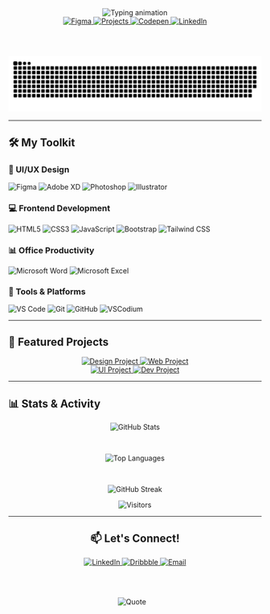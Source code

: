 <div align="center">
  <img src="https://readme-typing-svg.demolab.com?font=Fira+Code&weight=600&size=26&duration=4000&pause=1000&color=6D28D9&center=true&vCenter=true&width=500&lines=Hi+there+%F0%9F%91%8B;I'am;UI%2FUX+Designer+%26+Frontend+Dev;Let's+create+something+amazing!" alt="Typing animation" />
  
  <br/>
  
  <a href="https://www.figma.com/@yourusername" target="_blank">
    <img src="https://img.shields.io/badge/Figma-F24E1E?style=for-the-badge&logo=figma&logoColor=white" alt="Figma" />
  </a>
  <a href="https://github.com/yourusername?tab=repositories" target="_blank">
    <img src="https://img.shields.io/badge/My_Projects-6D28D9?style=for-the-badge&logo=github&logoColor=white" alt="Projects" />
  </a>
  <a href="https://codepen.io/yourusername" target="_blank">
    <img src="https://img.shields.io/badge/Codepen-000000?style=for-the-badge&logo=codepen&logoColor=white" alt="Codepen" />
  </a>
  <a href="https://linkedin.com/in/yourusername" target="_blank">
    <img src="https://img.shields.io/badge/LinkedIn-0077B5?style=for-the-badge&logo=linkedin&logoColor=white" alt="LinkedIn" />
  </a>
  
  <br/><br/>
  
<picture>
    <source media="(prefers-color-scheme: dark)" srcset="https://raw.githubusercontent.com/platane/platane/output/github-contribution-grid-snake-dark.svg">
    <source media="(prefers-color-scheme: light)" srcset="https://raw.githubusercontent.com/platane/platane/output/github-contribution-grid-snake.svg">
    <img alt="github contribution grid snake animation" src="https://raw.githubusercontent.com/platane/platane/output/github-contribution-grid-snake.svg">
  </picture>
</div>

---

## 🛠 My Toolkit

### 🎨 UI/UX Design
![Figma](https://img.shields.io/badge/Figma-F24E1E?style=for-the-badge&logo=figma&logoColor=white)
![Adobe XD](https://img.shields.io/badge/Adobe%20XD-470137?style=for-the-badge&logo=Adobe%20XD&logoColor=white)
![Photoshop](https://img.shields.io/badge/Adobe%20Photoshop-31A8FF?style=for-the-badge&logo=Adobe%20Photoshop&logoColor=white)
![Illustrator](https://img.shields.io/badge/Adobe%20Illustrator-FF9A00?style=for-the-badge&logo=Adobe%20Illustrator&logoColor=white)

### 💻 Frontend Development
![HTML5](https://img.shields.io/badge/HTML5-E34F26?style=for-the-badge&logo=html5&logoColor=white)
![CSS3](https://img.shields.io/badge/CSS3-1572B6?style=for-the-badge&logo=css3&logoColor=white)
![JavaScript](https://img.shields.io/badge/JavaScript-F7DF1E?style=for-the-badge&logo=javascript&logoColor=black)
![Bootstrap](https://img.shields.io/badge/Bootstrap-7952B3?style=for-the-badge&logo=bootstrap&logoColor=white)
![Tailwind CSS](https://img.shields.io/badge/Tailwind_CSS-38B2AC?style=for-the-badge&logo=tailwind-css&logoColor=white)

### 📊 Office Productivity
![Microsoft Word](https://img.shields.io/badge/Microsoft_Word-2B579A?style=for-the-badge&logo=microsoft-word&logoColor=white)
![Microsoft Excel](https://img.shields.io/badge/Microsoft_Excel-217346?style=for-the-badge&logo=microsoft-excel&logoColor=white)
### 🔧 Tools & Platforms
![VS Code](https://img.shields.io/badge/VS_Code-007ACC?style=for-the-badge&logo=visual-studio-code&logoColor=white)
![Git](https://img.shields.io/badge/Git-F05032?style=for-the-badge&logo=git&logoColor=white)
![GitHub](https://img.shields.io/badge/GitHub-181717?style=for-the-badge&logo=github&logoColor=white)
![VSCodium](https://img.shields.io/badge/VSCodium-2F80ED?style=for-the-badge&logo=vscodium&logoColor=white)

---

## 🌟 Featured Projects

<div align="center">
  
  <!-- Design Project -->
  <a href="https://www.figma.com/community/file/yourdesignproject">
    <img src="https://github-readme-stats.vercel.app/api/pin/?username=yourusername&repo=design-project&theme=radical&show_owner=true" alt="Design Project" />
 </a>
  
  <!-- Web Project -->
  <a href="https://github.com/yourusername/web-project">
    <img src="https://github-readme-stats.vercel.app/api/pin/?username=yourusername&repo=web-project&theme=radical&show_owner=true" alt="Web Project" />
  </a>
  
  <br/>
  
  <!-- UI Project -->
  <a href="https://dribbble.com/yourusername/project">
    <img src="https://github-readme-stats.vercel.app/api/pin/?username=yourusername&repo=ui-project&theme=radical&show_owner=true" alt="UI Project" />
  </a>
  
  <!-- Dev Project -->
  <a href="https://github.com/yourusername/dev-project">
    <img src="https://github-readme-stats.vercel.app/api/pin/?username=yourusername&repo=dev-project&theme=radical&show_owner=true" alt="Dev Project" />
  </a>
  
</div>

---

## 📊 Stats & Activity

<div align="center">
  
  ![GitHub Stats](https://github-readme-stats.vercel.app/api?username=yourusername&show_icons=true&theme=radical&count_private=true&include_all_commits=true)
  
  <br/>
  
  ![Top Languages](https://github-readme-stats.vercel.app/api/top-langs/?username=yourusername&layout=compact&theme=radical&langs_count=6)
  
  <br/>
  
  ![GitHub Streak](https://streak-stats.demolab.com/?user=yourusername&theme=radical)
  <br/>
  
  ![Visitors](https://komarev.com/ghpvc/?username=yourusername&label=Profile%20Views&color=6D28D9&style=flat-square)
  
</div>

---

<div align="center">
  
  ## 📫 Let's Connect!
  
  <a href="https://linkedin.com/in/Rifky Putra Wijaya" target="_blank">
    <img src="https://img.shields.io/badge/LinkedIn-0077B5?style=for-the-badge&logo=linkedin&logoColor=white" alt="LinkedIn" />
  </a>
  <a href="https://dribbble.com/yourusername" target="_blank">
    <img src="https://img.shields.io/badge/Dribbble-EA4C89?style=for-the-badge&logo=dribbble&logoColor=white" alt="Dribbble" />
  </a>
  <a href="mailto:rifkyputradec@gmail.com.com">
    <img src="https://img.shields.io/badge/Email-D14836?style=for-the-badge&logo=gmail&logoColor=white" alt="Email" />
  </a>
  
  <br/><br/>
  
![Quote](https://quotes-github-readme.vercel.app/api?type=horizontal&theme=radical)
  
</div>
